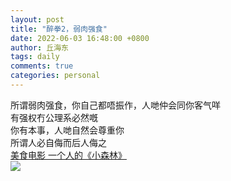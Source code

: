 ```yaml
---
layout: post
title: "醉拳2，弱肉强食"
date: 2022-06-03 16:48:00 +0800
author: 丘海东 
tags: daily
comments: true
categories: personal
---
```

所谓弱肉强食，你自己都唔振作，人哋仲会同你客气咩  
有强权冇公理系必然嘅  
你有本事，人哋自然会尊重你  
所谓人必自侮而后人侮之  
[美食电影 一个人的《小森林》](https://www.jianshu.com/p/a49678b85535)  
![](https://r.photo.store.qq.com/psc?/V53xBhKC4JFvE03uTNAL1QWxNF3K6JJT/bqQfVz5yrrGYSXMvKr.cqZs41kGwGQg*cL4.8OJQ5HNyPTRXXA9hFk2mAskR7T49f6r1upNXzD189O1c7osksqJYbqLb3uVbqjQJnlbNrsk!/r)
